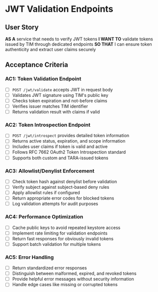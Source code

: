 # JWT Validation Endpoints

## User Story
**AS A** service that needs to verify JWT tokens
**I WANT TO** validate tokens issued by TIM through dedicated endpoints
**SO THAT** I can ensure token authenticity and extract user claims securely

## Acceptance Criteria

### AC1: Token Validation Endpoint
- [ ] `POST /jwt/validate` accepts JWT in request body
- [ ] Validates JWT signature using TIM's public key
- [ ] Checks token expiration and not-before claims
- [ ] Verifies issuer matches TIM identifier
- [ ] Returns validation result with claims if valid

### AC2: Token Introspection Endpoint
- [ ] `POST /jwt/introspect` provides detailed token information
- [ ] Returns active status, expiration, and scope information
- [ ] Includes user claims if token is valid and active
- [ ] Follows RFC 7662 OAuth2 Token Introspection standard
- [ ] Supports both custom and TARA-issued tokens

### AC3: Allowlist/Denylist Enforcement
- [ ] Check token hash against denylist before validation
- [ ] Verify subject against subject-based deny rules
- [ ] Apply allowlist rules if configured
- [ ] Return appropriate error codes for blocked tokens
- [ ] Log validation attempts for audit purposes

### AC4: Performance Optimization
- [ ] Cache public keys to avoid repeated keystore access
- [ ] Implement rate limiting for validation endpoints
- [ ] Return fast responses for obviously invalid tokens
- [ ] Support batch validation for multiple tokens

### AC5: Error Handling
- [ ] Return standardized error responses
- [ ] Distinguish between malformed, expired, and revoked tokens
- [ ] Provide helpful error messages without security information
- [ ] Handle edge cases like missing or corrupted tokens
